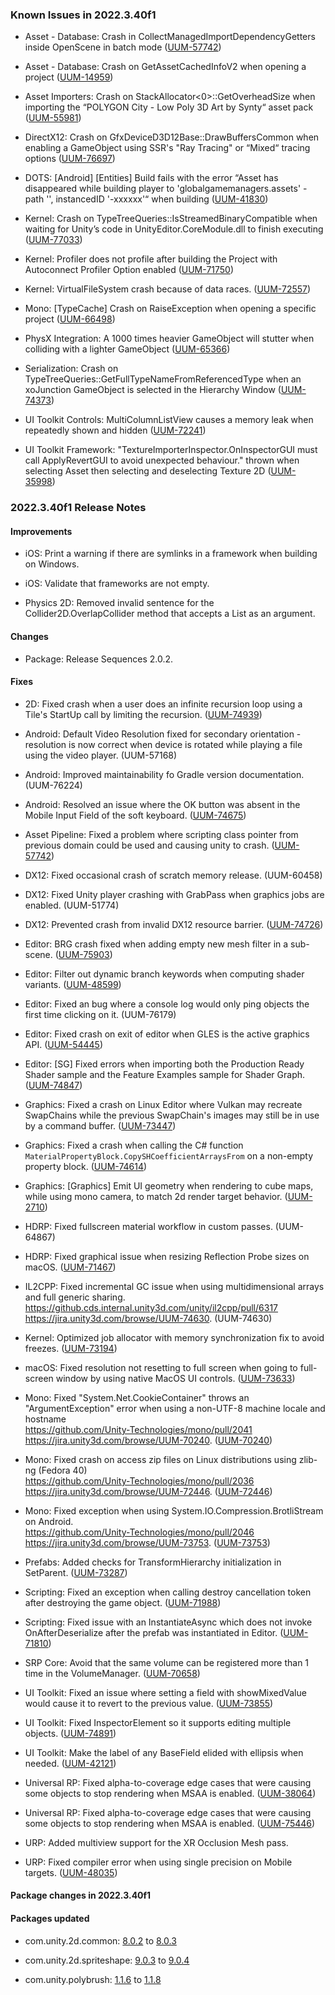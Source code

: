 ### Known Issues in 2022.3.40f1

- Asset - Database: Crash in CollectManagedImportDependencyGetters inside OpenScene in batch mode
    ([UUM-57742](https://issuetracker.unity3d.com/issues/crash-in-collectmanagedimportdependencygetters-inside-openscene-in-batch-mode))

- Asset - Database: Crash on GetAssetCachedInfoV2 when opening a project
    ([UUM-14959](https://issuetracker.unity3d.com/issues/crash-on-getassetcachedinfov2-when-opening-a-project))

- Asset Importers: Crash on StackAllocator<0>::GetOverheadSize when importing the “POLYGON City - Low Poly 3D Art by Synty“ asset pack
    ([UUM-55981](https://issuetracker.unity3d.com/issues/crash-on-stackallocator-getoverheadsize-when-importing-the-polygon-city-low-poly-3d-art-by-synty-asset-pack))

- DirectX12: Crash on GfxDeviceD3D12Base::DrawBuffersCommon when enabling a GameObject using SSR's "Ray Tracing" or “Mixed“ tracing options
    ([UUM-76697](https://issuetracker.unity3d.com/issues/crash-on-gfxdeviced3d12base-drawbufferscommon-when-enabling-a-gameobject-using-ssrs-ray-tracing-or-mixed-tracing-options))

- DOTS: [Android] [Entities] Build fails with the error “Asset has disappeared while building player to 'globalgamemanagers.assets' - path '', instancedID '-xxxxxx'“ when building
    ([UUM-41830](https://issuetracker.unity3d.com/issues/android-entities-build-fails-with-the-error-asset-has-disappeared-while-building-player-to-globalgamemanagers-dot-assets-path-instancedid-xxxxxx-when-building))

- Kernel: Crash on TypeTreeQueries::IsStreamedBinaryCompatible when waiting for Unity’s code in UnityEditor.CoreModule.dll to finish executing
    ([UUM-77033](https://issuetracker.unity3d.com/issues/crash-on-typetreequeries-isstreamedbinarycompatible-when-waiting-for-unitys-code-in-unityeditor-dot-coremodule-dot-dll-to-finish-executing))

- Kernel: Profiler does not profile after building the Project with Autoconnect Profiler Option enabled
    ([UUM-71750](https://issuetracker.unity3d.com/issues/profiler-does-not-profile-after-building-the-project-with-autoconnect-profiler-option-enabled))

- Kernel: VirtualFileSystem crash because of data races.
    ([UUM-72557](https://issuetracker.unity3d.com/issues/virtualfilesystem-crash-because-of-data-races))

- Mono: [TypeCache] Crash on RaiseException when opening a specific project
    ([UUM-66498](https://issuetracker.unity3d.com/issues/crash-on-raiseexception-when-opening-a-specific-project))

- PhysX Integration: A 1000 times heavier GameObject will stutter when colliding with a lighter GameObject
    ([UUM-65366](https://issuetracker.unity3d.com/issues/a-1000-times-heavier-gameobject-will-stutter-when-colliding-with-a-lighter-gameobject))

- Serialization: Crash on TypeTreeQueries::GetFullTypeNameFromReferencedType when an xoJunction GameObject is selected in the Hierarchy Window
    ([UUM-74373](https://issuetracker.unity3d.com/issues/crash-on-typetreequeries-getfulltypenamefromreferencedtype-when-an-xojunction-gameobject-is-selected-in-the-hierarchy-window))

- UI Toolkit Controls: MultiColumnListView causes a memory leak when repeatedly shown and hidden
    ([UUM-72241](https://issuetracker.unity3d.com/issues/multicolumnlistview-causes-a-memory-leak-when-repeatedly-shown-and-hidden))

- UI Toolkit Framework: "TextureImporterInspector.OnInspectorGUI must call ApplyRevertGUI to avoid unexpected behaviour." thrown when selecting Asset then selecting and deselecting Texture 2D
    ([UUM-35998](https://issuetracker.unity3d.com/issues/textureimporterinspector-dot-oninspectorgui-must-call-applyrevertgui-to-avoid-unexpected-behaviour-dot-thrown-when-selecting-asset-then-selecting-and-deselecting-texture-2d))



### 2022.3.40f1 Release Notes

#### Improvements

- iOS: Print a warning if there are symlinks in a framework when building on Windows.

- iOS: Validate that frameworks are not empty.

- Physics 2D: Removed invalid sentence for the Collider2D.OverlapCollider method that accepts a List as an argument.



#### Changes

- Package: Release Sequences 2.0.2.



#### Fixes

- 2D: Fixed crash when a user does an infinite recursion loop using a Tile's StartUp call by limiting the recursion.
    ([UUM-74939](https://issuetracker.unity3d.com/issues/crash-on-unsafeutility-custom-memset-when-simulating-a-random-tick-event-for-a-tile-at-a-specified-position))

- Android: Default Video Resolution fixed for secondary orientation - resolution is now correct when device is rotated while playing a file using the video player.
    (UUM-57168)

- Android: Improved maintainability fo Gradle version documentation.
    (UUM-76224)

- Android: Resolved an issue where the OK button was absent in the Mobile Input Field of the soft keyboard.
    ([UUM-74675](https://issuetracker.unity3d.com/issues/android-soft-keyboard-is-missing-the-ok-button-on-android))

- Asset Pipeline: Fixed a problem where scripting class pointer from previous domain could be used and causing unity to crash.
    ([UUM-57742](https://issuetracker.unity3d.com/issues/crash-in-collectmanagedimportdependencygetters-inside-openscene-in-batch-mode))

- DX12: Fixed occasional crash of scratch memory release.
    (UUM-60458)

- DX12: Fixed Unity player crashing with GrabPass when graphics jobs are enabled.
    (UUM-51774)

- DX12: Prevented crash from invalid DX12 resource barrier.
    ([UUM-74726](https://issuetracker.unity3d.com/issues/editor-crashes-when-starting-a-new-game-session-using-direct3d12-graphics-api))

- Editor: BRG crash fixed when adding empty new mesh filter in a sub-scene.
    ([UUM-75903](https://issuetracker.unity3d.com/issues/crash-on-batchrenderergroup-custom-registermaterial-injected-when-rendering-a-mesh-in-a-sub-scene-in-a-specific-project))

- Editor: Filter out dynamic branch keywords when computing shader variants.
    ([UUM-48599](https://issuetracker.unity3d.com/issues/dynamic-branching-generates-shader-variants-when-building-the-project))

- Editor: Fixed an bug where a console log would only ping objects the first time clicking on it.
    (UUM-76179)

- Editor: Fixed crash on exit of editor when GLES is the active graphics API.
    ([UUM-54445](https://issuetracker.unity3d.com/issues/editor-that-is-opened-using-a-command-line-with-a-force-gles-argument-crashes-on-drvpresentbuffers-when-closing-the-editor-on-windows-with-a-nvidia-rtx-a2000-gpu))

- Editor: \[SG\] Fixed errors when importing both the Production Ready Shader sample and the Feature Examples sample for Shader Graph.
    ([UUM-74847](https://issuetracker.unity3d.com/issues/importing-production-ready-shaders-and-feature-examples-from-the-shader-graph-package-throws-errors))

- Graphics: Fixed a crash on Linux Editor where Vulkan may recreate SwapChains while the previous SwapChain's images may still be in use by a command buffer.
    ([UUM-73447](https://issuetracker.unity3d.com/issues/linux-vulkan-crash-when-using-nvidia-drivers-545-and-graphics-api-set-to-vulkan))

- Graphics: Fixed a crash when calling the C\# function `MaterialPropertyBlock.CopySHCoefficientArraysFrom` on a non-empty property block.
    ([UUM-74614](https://issuetracker.unity3d.com/issues/property-offset-falls-outside-of-range-for-type-in-getpropertydata-errors-are-thrown-when-using-materialpropertyblock-dot-copyshcoefficientarraysfrom))

- Graphics: \[Graphics\] Emit UI geometry when rendering to cube maps, while using mono camera, to match 2d render target behavior.
    ([UUM-2710](https://issuetracker.unity3d.com/issues/canvas-components-are-ignored-when-using-camera-dot-rendertocubemap))

- HDRP: Fixed fullscreen material workflow in custom passes.
    (UUM-64867)

- HDRP: Fixed graphical issue when resizing Reflection Probe sizes on macOS.
    ([UUM-71467](https://issuetracker.unity3d.com/issues/rendering-artefacts-appear-in-the-editor-when-modifying-the-reflection-probe-box-size))

- IL2CPP: Fixed incremental GC issue when using multidimensional arrays and full generic sharing.<br>
    https://github.cds.internal.unity3d.com/unity/il2cpp/pull/6317<br>
    https://jira.unity3d.com/browse/UUM-74630.
    (UUM-74630)

- Kernel: Optimized job allocator with memory synchronization fix to avoid freezes.
    ([UUM-73194](https://issuetracker.unity3d.com/issues/job-allocator-contention-causes-slow-job-execution))

- macOS: Fixed resolution not resetting to full screen when going to full-screen window by using native MacOS UI controls.
    ([UUM-73633](https://issuetracker.unity3d.com/issues/black-bars-appear-around-the-main-view-when-player-is-in-fullscreen-mode))

- Mono: Fixed "System.Net.CookieContainer" throws an "ArgumentException" error when using a non-UTF-8 machine locale and hostname<br>
    https://github.com/Unity-Technologies/mono/pull/2041<br>
    https://jira.unity3d.com/browse/UUM-70240.
    ([UUM-70240](https://issuetracker.unity3d.com/issues/system-dot-net-dot-cookiecontainer-throws-an-argumentexception-error-when-using-a-non-utf-8-machine-locale-and-hostname))

- Mono: Fixed crash on access zip files on Linux distributions using zlib-ng \(Fedora 40\)<br>
    https://github.com/Unity-Technologies/mono/pull/2036<br>
    https://jira.unity3d.com/browse/UUM-72446.
    ([UUM-72446](https://issuetracker.unity3d.com/issues/linux-crash-on-libc-free-when-closing-stream-reader-which-reads-file-content-from-a-zip-file))

- Mono: Fixed exception when using System.IO.Compression.BrotliStream on Android.<br>
    https://github.com/Unity-Technologies/mono/pull/2046<br>
    https://jira.unity3d.com/browse/UUM-73753.
    ([UUM-73753](https://issuetracker.unity3d.com/issues/error-dllnotfoundexception-internal-assembly-type-member-null-when-attaching-a-managed-debugger-for-the-build-of-a-specific-project-with-mono-scripting-backend))

- Prefabs: Added checks for TransformHierarchy initialization in SetParent.
    ([UUM-73287](https://issuetracker.unity3d.com/issues/crash-on-transform-setparent-when-duplicating-a-prefab-in-the-hierarchy))

- Scripting: Fixed an exception when calling destroy cancellation token after destroying the game object.
    ([UUM-71988](https://issuetracker.unity3d.com/issues/requested-destroycancellationtoken-reports-as-not-requested-when-not-called-before-destroyed))

- Scripting: Fixed issue with an InstantiateAsync which does not invoke OnAfterDeserialize after the prefab was instantiated in Editor.
    ([UUM-71810](https://issuetracker.unity3d.com/issues/onafterdeserialize-is-not-called-when-prefabs-are-instantiated-using-instantiateasync))

- SRP Core: Avoid that the same volume can be registered more than 1 time in the VolumeManager.
    ([UUM-70658](https://issuetracker.unity3d.com/issues/unityengine-dot-rendering-dot-volume-dot-onenable-is-called-twice-before-ondisable-creating-multiple-copies-of-the-same-volume-when-a-volume-is-enabled-right-after-domain-reload-when-entering-play-mode))

- UI Toolkit: Fixed an issue where setting a field with showMixedValue would cause it to revert to the previous value.
    ([UUM-73855](https://issuetracker.unity3d.com/issues/the-non-zero-value-is-changed-to-0-when-entering-it-for-the-first-time-into-the-integerfield-with-showmixedvalue-set-to-true))

- UI Toolkit: Fixed InspectorElement so it supports editing multiple objects.
    ([UUM-74891](https://issuetracker.unity3d.com/issues/transform-dot-rotation-property-is-as-a-vector4-quaternion-instead-of-a-vector3-field-when-using-inspectorelement-dot-filldefaultinspector))

- UI Toolkit: Make the label of any BaseField elided with ellipsis when needed.
    ([UUM-42121](https://issuetracker.unity3d.com/issues/variable-name-overlaps-range-slider-in-inspector-window-when-having-a-long-variable-name-and-a-range-attribute))

- Universal RP: Fixed alpha-to-coverage edge cases that were causing some objects to stop rendering when MSAA is enabled.
    ([UUM-38064](https://issuetracker.unity3d.com/issues/urp-alpha-threshold-set-on-1-makes-material-transparent))

- Universal RP: Fixed alpha-to-coverage edge cases that were causing some objects to stop rendering when MSAA is enabled.
    ([UUM-75446](https://issuetracker.unity3d.com/issues/gameobject-is-not-rendered-when-using-specific-shader-and-material))

- URP: Added multiview support for the XR Occlusion Mesh pass.

- URP: Fixed compiler error when using single precision on Mobile targets.
    ([UUM-48035](https://issuetracker.unity3d.com/issues/shader-graph-shader-compilation-error-when-using-precision-mode-as-single-in-shader-graph-with-android-platform))




#### Package changes in 2022.3.40f1

#### Packages updated

- com.unity.2d.common: [8.0.2](https://docs.unity3d.com/Packages/com.unity.2d.common@8.0//changelog/CHANGELOG.html) to [8.0.3](https://docs.unity3d.com/Packages/com.unity.2d.common@8.0//changelog/CHANGELOG.html)

- com.unity.2d.spriteshape: [9.0.3](https://docs.unity3d.com/Packages/com.unity.2d.spriteshape@9.0//changelog/CHANGELOG.html) to [9.0.4](https://docs.unity3d.com/Packages/com.unity.2d.spriteshape@9.0//changelog/CHANGELOG.html)

- com.unity.polybrush: [1.1.6](https://docs.unity3d.com/Packages/com.unity.polybrush@1.1//changelog/CHANGELOG.html) to [1.1.8](https://docs.unity3d.com/Packages/com.unity.polybrush@1.1//changelog/CHANGELOG.html)